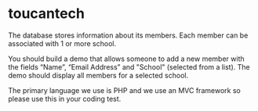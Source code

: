 # toucantech

The database stores information about its members. Each member can be associated with 1 or more school.

You should build a demo that allows someone to add a new member with the fields “Name”, “Email Address” and "School" (selected from a list). The demo should display all members for a selected school.   

The primary language we use is PHP and we use an MVC framework so please use this in your coding test.

